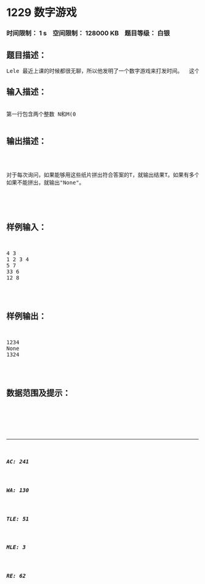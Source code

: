 # 1229 数字游戏   
### 时间限制： 1 s&nbsp;&nbsp;&nbsp;&nbsp;空间限制： 128000 KB&nbsp;&nbsp;&nbsp;&nbsp;题目等级： 白银  
## 题目描述：  

<pre>
Lele 最近上课的时候都很无聊，所以他发明了一个数字游戏来打发时间。  这个游戏是这样的，首先，他拿出几张纸片，分别写上0到9之间的任意数字(可重复写某个数字)，然后，他叫同学随便写两个数字X和K。Lele要做的事情就是重新拼这些纸牌，组成数字 T ，并且 T + X 是 K 的正整数倍。 有时候，当纸片很多的时候，Lele经常不能在一节课之内拼出来，但是他又想知道答案，所以，他想请你帮忙写一个程序来计算答案。  
</pre>
  
  
## 输入描述：  

<pre>

第一行包含两个整数 N和M(0<N<9,0<M<2000)，分别代表纸片的数目和询问的数目。  
第二行包含N个整数分别代表纸片上写的数字，每个数字可能取0～9。  
接下来有M行询问，每个询问给出两个整数X和K(0<=x<10^9,0<K<100)。 

</pre>
  
  
## 输出描述：  

<pre>

对于每次询问，如果能够用这些纸片拼出符合答案的T，就输出结果T。如果有多个结果，就输出符合要求的最小的T。  
如果不能拼出，就输出"None"。  

</pre>
  
  
## 样例输入：  

<pre>
4 3 
1 2 3 4 
5 7 
33 6 
12 8  
</pre>
  
  
## 样例输出：  

<pre>
1234
None
1324
</pre>
  
  
## 数据范围及提示：  

<pre>
</pre>
  
  
***  

##### AC: 241  
##### WA: 130  
##### TLE: 51  
##### MLE: 3  
##### RE: 62  
